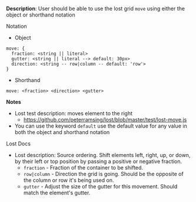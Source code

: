 __Description__: User should be able to use the lost grid `move` using either the object or shorthand notation

Notation
- Object
```
move: {
  fraction: <string || literal>
  gutter: <string || literal --> default: 30px>
  direction: <string -- row|column -- default: 'row'>
}
```
- Shorthand
```
move: <fraction> <direction> <gutter>
```

__Notes__

- Lost test description: moves element to the right
    + https://github.com/peterramsing/lost/blob/master/test/lost-move.js
- You can use the keyword `default` use the default value for any value in both the object and shorthand notation

Lost Docs
- Lost description: Source ordering. Shift elements left, right, up, or down, by their left or top position by passing a positive or negative fraction.
    + `fraction` - Fraction of the container to be shifted.
    + `row|column` - Direction the grid is going. Should be the opposite of the column or row it's being used on.
    + `gutter` - Adjust the size of the gutter for this movement. Should match the element's gutter.